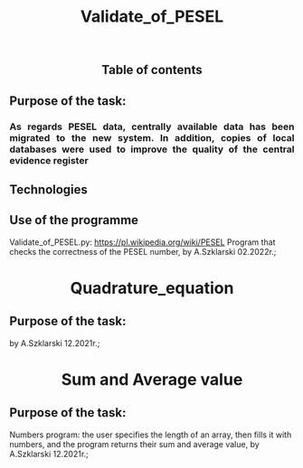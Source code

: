 <h1 align="center"><strong>Validate_of_PESEL</strong></h1><br>
<h2 align="center"><strong>Table of contents </strong></h2>


<h2 align="left">Purpose of the task:</h2>
<h3 style="text-align: justify">As regards PESEL data, centrally available data has been migrated to the new system. In addition, copies of local databases were used to improve the quality of the central evidence register</h3>

## Technologies 

## Use of the programme
Validate_of_PESEL.py: https://pl.wikipedia.org/wiki/PESEL 
Program that checks the correctness of the PESEL number, by A.Szklarski 02.2022r.; 

<h1 align="center">Quadrature_equation</h1>
<h2 align="left">Purpose of the task:</h2>

by A.Szklarski 12.2021r.; 

<h1 align="center">Sum and Average value</h1>
<h2 align="left">Purpose of the task:</h2>

Numbers program: the user specifies the length of an array, then fills it    with numbers, and the program returns their sum and average value, by A.Szklarski 12.2021r.;  



